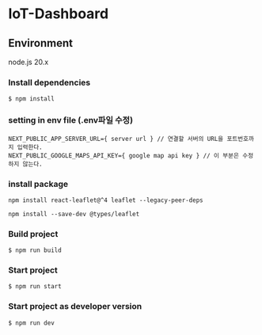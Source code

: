 # IoT-Dashboard

## Environment
node.js 20.x

### Install dependencies
```
$ npm install
```
### setting in env file (.env파일 수정)
```
NEXT_PUBLIC_APP_SERVER_URL={ server url } // 연결할 서버의 URL을 포트번호까지 입력한다.
NEXT_PUBLIC_GOOGLE_MAPS_API_KEY={ google map api key } // 이 부분은 수정하지 않는다.
```
### install package
```
npm install react-leaflet@^4 leaflet --legacy-peer-deps

npm install --save-dev @types/leaflet
```
### Build project
```
$ npm run build
```
### Start project
```
$ npm run start
```
### Start project as developer version
```
$ npm run dev
```


